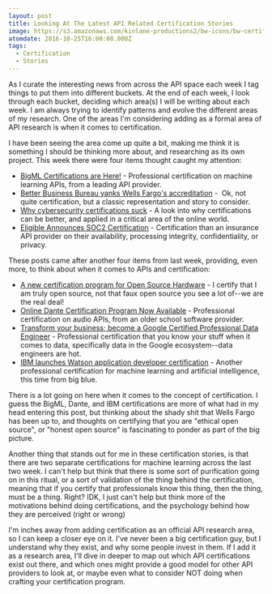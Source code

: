 ```yaml
---
layout: post
title: Looking At The Latest API Related Certification Stories
image: https://s3.amazonaws.com/kinlane-productions2/bw-icons/bw-certification.png
atomdate: 2016-10-25T16:00:00.000Z
tags:
  - Certification
  - Stories
---
```

As I curate the interesting news from across the API space each week I tag things to put them into different buckets. At the end of each week, I look through each bucket, deciding which area(s) I will be writing about each week. I am always trying to identify patterns and evolve the different areas of my research. One of the areas I'm considering adding as a formal area of API research is when it comes to certification. 

I have been seeing the area come up quite a bit, making me think it is something I should be thinking more about, and researching as its own project. This week there were four items thought caught my attention:

*   [BigML Certifications are Here!](https://blog.bigml.com/2016/10/21/bigml-certifications-are-here/) - Professional certification on machine learning APIs, from a leading API provider.
*   [Better Business Bureau yanks Wells Fargo's accreditation](http://boingboing.net/2016/10/20/better-business-bureau-yanks-w.html) -  Ok, not quite certification, but a classic representation and story to consider.
*   [Why cybersecurity certifications suck](http://blog.erratasec.com/2016/10/why-cybersecurity-certifications-suck.html) - A look into why certifications can be better, and applied in a critical area of the online world.
*   [Eligible Announces SOC2 Certification](https://eligible.com/blog/eligible-announces-soc2-certification/) - Certification than an insurance API provider on their availability, processing integrity, confidentiality, or privacy.

These posts came after another four items from last week, providing, even more, to think about when it comes to APIs and certification:

*   [A new certification program for Open Source Hardware](http://boingboing.net/2016/10/13/a-new-certification-program-fo.html) - I certify that I am truly open source, not that faux open source you see a lot of--we are the real deal!
*   [Online Dante Certification Program Now Available](http://www.avnetwork.com/avnetwork/online-dante-certification-program-now-available/125135) - Professional certification on audio APIs, from an older school software provider.
*   [Transform your business; become a Google Certified Professional Data Engineer](https://cloudplatform.googleblog.com/2016/10/transform-your-business-become-a-Google-Certified-Professional-Data-Engineer.html) - Professional certification that you know your stuff when it comes to data, specifically data in the Google ecosystem--data engineers are hot.
*   [IBM launches Watson application developer certification](http://www.zdnet.com/article/ibm-launches-watson-application-developer-certification/) - Another professional certification for machine learning and artificial intelligence, this time from big blue.

There is a lot going on here when it comes to the concept of certification. I guess the BigML, Dante, and IBM certifications are more of what had in my head entering this post, but thinking about the shady shit that Wells Fargo has been up to, and thoughts on certifying that you are "ethical open source", or "honest open source" is fascinating to ponder as part of the big picture.

Another thing that stands out for me in these certification stories, is that there are two separate certifications for machine learning across the last two week. I can't help but think that there is some sort of purification going on in this ritual, or a sort of validation of the thing behind the certification, meaning that if you certify that professionals know this thing, then the thing, must be a thing. Right? IDK, I just can't help but think more of the motivations behind doing certifications, and the psychology behind how they are perceived (right or wrong)

I'm inches away from adding certification as an official API research area, so I can keep a closer eye on it. I've never been a big certification guy, but I understand why they exist, and why some people invest in them. If I add it as a research area, I'll dive in deeper to map out which API certifications exist out there, and which ones might provide a good model for other API providers to look at, or maybe even what to consider NOT doing when crafting your certification program.